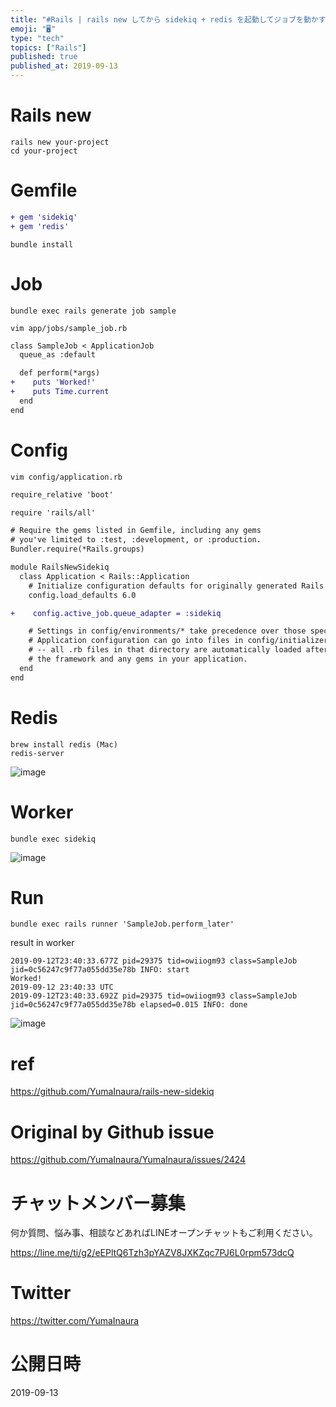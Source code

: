 ```yaml
---
title: "#Rails | rails new してから sidekiq + redis を起動してジョブを動かすまでの最小手順"
emoji: "🖥"
type: "tech"
topics: ["Rails"]
published: true
published_at: 2019-09-13
---
```


# Rails new

```
rails new your-project
cd your-project
```

# Gemfile

```diff
+ gem 'sidekiq'
+ gem 'redis'
```

```
bundle install
```

# Job

```
bundle exec rails generate job sample
```

```
vim app/jobs/sample_job.rb
```

```diff
class SampleJob < ApplicationJob
  queue_as :default

  def perform(*args)
+    puts 'Worked!'
+    puts Time.current
  end
end
```

# Config

```
vim config/application.rb
```

```diff
require_relative 'boot'

require 'rails/all'

# Require the gems listed in Gemfile, including any gems
# you've limited to :test, :development, or :production.
Bundler.require(*Rails.groups)

module RailsNewSidekiq
  class Application < Rails::Application
    # Initialize configuration defaults for originally generated Rails version.
    config.load_defaults 6.0

+    config.active_job.queue_adapter = :sidekiq

    # Settings in config/environments/* take precedence over those specified here.
    # Application configuration can go into files in config/initializers
    # -- all .rb files in that directory are automatically loaded after loading
    # the framework and any gems in your application.
  end
end
```

# Redis

```
brew install redis (Mac)
redis-server
```

![image](https://user-images.githubusercontent.com/13635059/64828465-92f0a080-d603-11e9-8db6-2d24b39f7017.png)



# Worker

```
bundle exec sidekiq
```

![image](https://user-images.githubusercontent.com/13635059/64828575-085c7100-d604-11e9-86c0-31f814cf8b86.png)

# Run

```
bundle exec rails runner 'SampleJob.perform_later'
```

result in worker

```
2019-09-12T23:40:33.677Z pid=29375 tid=owiiogm93 class=SampleJob jid=0c56247c9f77a055dd35e78b INFO: start
Worked!
2019-09-12 23:40:33 UTC
2019-09-12T23:40:33.692Z pid=29375 tid=owiiogm93 class=SampleJob jid=0c56247c9f77a055dd35e78b elapsed=0.015 INFO: done
```

![image](https://user-images.githubusercontent.com/13635059/64828672-6ab57180-d604-11e9-8a91-f36b9b057733.png)


# ref

https://github.com/YumaInaura/rails-new-sidekiq

# Original by Github issue

https://github.com/YumaInaura/YumaInaura/issues/2424








<!-- Update From Qiita API -->

# チャットメンバー募集


何か質問、悩み事、相談などあればLINEオープンチャットもご利用ください。

https://line.me/ti/g2/eEPltQ6Tzh3pYAZV8JXKZqc7PJ6L0rpm573dcQ





# Twitter


https://twitter.com/YumaInaura


<!-- Update From Qiita API -->



# 公開日時

2019-09-13
